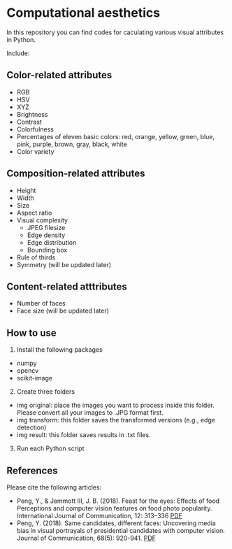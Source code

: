 # Computational aesthetics

In this repository you can find codes for caculating various visual attributes in Python.

Include:

## Color-related attributes
* RGB
* HSV
* XYZ
* Brightness
* Contrast
* Colorfulness
* Percentages of eleven basic colors: red, orange, yellow, green, blue, pink, purple, brown, gray, black, white
* Color variety

## Composition-related attributes
* Height
* Width
* Size
* Aspect ratio
* Visual complexity
  * JPEG filesize
  * Edge density
  * Edge distribution
  * Bounding box
* Rule of thirds
* Symmetry
(will be updated later)

## Content-related atttributes
* Number of faces
* Face size
(will be updated later)

## How to use
1. Install the following packages
* numpy
* opencv
* scikit-image

2. Create three folders
* img original: place the images you want to process inside this folder. Please convert all your images to .JPG format first.
* img transform: this folder saves the transformed versions (e.g., edge detection)
* img result: this folder saves results in .txt files.

3. Run each Python script

## References
Please cite the following articles:
* Peng, Y., & Jemmott III, J. B. (2018). Feast for the eyes: Effects of food Perceptions and computer vision features on food photo popularity. International Journal of Communication, 12: 313–336 [PDF](https://ijoc.org/index.php/ijoc/article/view/6678)
* Peng, Y. (2018). Same candidates, different faces: Uncovering media bias in visual portrayals of presidential candidates with computer vision. Journal of Communication, 68(5): 920-941. [PDF](https://www.researchgate.net/profile/Yilang_Peng2/publication/328005872_Same_Candidates_Different_Faces_Uncovering_Media_Bias_in_Visual_Portrayals_of_Presidential_Candidates_with_Computer_Vision/links/5bb9a125a6fdcc9552d50673/Same-Candidates-Different-Faces-Uncovering-Media-Bias-in-Visual-Portrayals-of-Presidential-Candidates-with-Computer-Vision.pdf)
